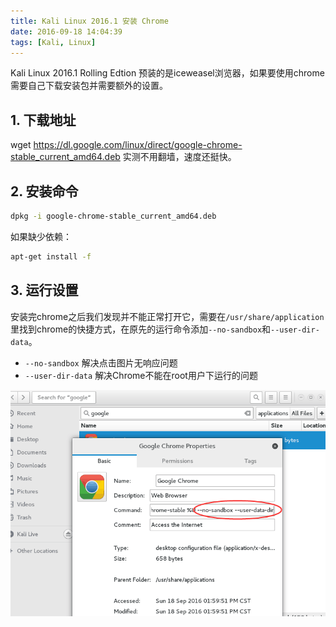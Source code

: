 ```yaml
---
title: Kali Linux 2016.1 安装 Chrome
date: 2016-09-18 14:04:39
tags: [Kali, Linux]
---
```


Kali Linux 2016.1 Rolling Edtion 预装的是iceweasel浏览器，如果要使用chrome需要自己下载安装包并需要额外的设置。<!-- more -->

## 1. 下载地址

wget https://dl.google.com/linux/direct/google-chrome-stable_current_amd64.deb
实测不用翻墙，速度还挺快。

## 2. 安装命令

```bash
dpkg -i google-chrome-stable_current_amd64.deb
```
如果缺少依赖：

```bash
apt-get install -f
```

## 3. 运行设置

安装完chrome之后我们发现并不能正常打开它，需要在`/usr/share/application`里找到chrome的快捷方式，在原先的运行命令添加`--no-sandbox`和`--user-dir-data`。

- `--no-sandbox` 解决点击图片无响应问题
- `--user-dir-data` 解决Chrome不能在root用户下运行的问题

![chrome-setting](/images/chrome-setting.png)
